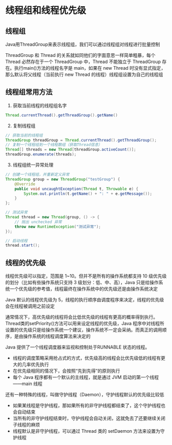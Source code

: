 # 线程组和线程优先级

## 线程组

Java用ThreadGroup来表示线程组，我们可以通过线程组对线程进行批量控制

ThreadGroup 和 Thread 的关系就如同他们的字面意思一样简单粗暴，每个 Thread 必然存在于一个 ThreadGroup 中，Thread 不能独立于 ThreadGroup 存在。执行main()方法的线程名字是 main，如果在 new Thread 时没有显式指定，那么默认将父线程（当前执行 new Thread 的线程）线程组设置为自己的线程组

## 线程组常用方法

1. 获取当前线程的线程组名字

```java
Thread.currentThread().getThreadGroup().getName()
```

2. 复制线程组

```java
// 获取当前的线程组
ThreadGroup threadGroup = Thread.currentThread().getThreadGroup();
// 复制一个线程组到一个线程数组（获取Thread信息）
Thread[] threads = new Thread[threadGroup.activeCount()];
threadGroup.enumerate(threads);
```

3. 线程组统一异常处理

```java
// 创建一个线程组，并重新定义异常
ThreadGroup group = new ThreadGroup("testGroup") {
    @Override
    public void uncaughtException(Thread t, Throwable e) {
        System.out.println(t.getName() + ": " + e.getMessage());
    }
};

// 测试异常
Thread thread = new Thread(group, () -> {
    // 抛出 unchecked 异常
    throw new RuntimeException("测试异常");
});

// 启动线程
thread.start();
```

## 线程的优先级

线程优先级可以指定，范围是 1~10。但并不是所有的操作系统都支持 10 级优先级的划分（比如有些操作系统只支持 3 级划分：低、中、高），Java 只是给操作系统一个优先级的参考值，线程最终在操作系统中的优先级还是由操作系统决定

Java 默认的线程优先级为 5，线程的执行顺序由调度程序来决定，线程的优先级会在线程被调用之前设定

通常情况下，高优先级的线程将会比低优先级的线程有更高的概率得到执行。Thread类的setPriority()方法可以用来设定线程的优先级，Java 程序中对线程所设置的优先级只是给操作系统一个建议，操作系统不一定会采纳。而真正的调用顺序，是由操作系统的线程调度算法来决定的

Java 提供了一个线程调度器来监视和控制处于RUNNABLE 状态的线程。

- 线程的调度策略采用抢占式的方式，优先级高的线程会比优先级低的线程有更大的几率优先执行
- 在优先级相同的情况下，会按照“先到先得”的原则执行
- 每个 Java 程序都有一个默认的主线程，就是通过 JVM 启动的第一个线程——main 线程

还有一种特殊的线程，叫做守护线程（Daemon），守护线程默认的优先级比较低

- 如果某线程是守护线程，那如果所有的非守护线程都结束了，这个守护线程也会自动结束
- 当所有的非守护线程结束时，守护线程会自动关闭，这就免去了还要继续关闭子线程的麻烦
- 线程默认是非守护线程，可以通过 Thread 类的 setDaemon 方法来设置为守护线程
